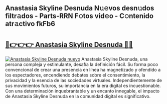 ## Anastasia Skyline Desnuda N𝚞𝚎vos desn𝚞dos filtr𝚊dos - Parts-RRN F𝚘tos vid𝚎o - C𝚘ntenido atr𝚊ctivo fkFb6

# <h2><a href="http://mb79wb.tromn.icu/?c=Anastasia+Skyline+Desnuda">🔗👉👉👉 Anastasia Skyline Desnuda 🔗🔗</a></h2>

[![Anastasia Skyline Desnuda nuevo](https://i.imgur.com/pEAQMta.gif)](http://mb79wb.tromn.icu/?c=Anastasia+Skyline+Desnuda)
Anastasia Skyline Desnuda, una persona compleja y estimulante, desafía la definición fácil. Su forma poco convencional de crear una presencia en línea ha magnetizado y ofendido a los espectadores, encendiendo debates sobre el consentimiento, la privacidad y la esencia de las sociedades virtuales. Independientemente de sus movimientos futuros, su importancia en la era digital es incuestionable. Con una determinación inquebrantable y un encanto innegable, el impacto de Anastasia Skyline Desnuda en la comunidad digital es significativo.
